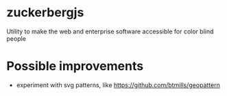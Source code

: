 # zuckerbergjs
Utility to make the web and enterprise software accessible for color blind people


# Possible improvements
- experiment with svg patterns, like https://github.com/btmills/geopattern
